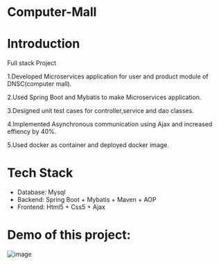 # Computer-Mall
# Introduction
Full stack Project

1.Developed Microservices application for user and product module of DNSC(computer mall).

2.Used Spring Boot and Mybatis to make Microservices application.

3.Designed unit test cases for controller,service and dao classes.

4.Implemented Asynchronous communication using Ajax and increased effiency by 40%.

5.Used docker as container and deployed docker image.

# Tech Stack
- Database: Mysql 
- Backend: Spring Boot + Mybatis + Maven  + AOP
- Frontend: Html5 + Css5 + Ajax


# Demo of this project:

![image](https://user-images.githubusercontent.com/90006503/169746130-665486cb-02f2-44b1-9b22-de3a77e35d94.png)

